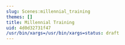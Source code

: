 ```yaml
---
slug: Scenes:millennial_training
themes: []
title: Millennial Training
uid: 4d0d32731f47
/usr/bin/xargs=/usr/bin/xargs=status: draft
---
```

